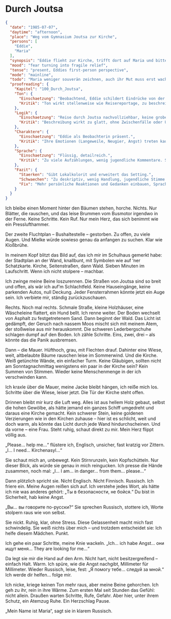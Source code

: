 # Durch Joutsa

```json
{
  "date": "1985-07-07",
  "daytime": "afternoon",
  "place": "Weg vom Gymnasium Joutsa zur Kirche",
  "persons": [
    "Eddie",
    "Maria"
  ],
  "synopsis": "Eddie flieht zur Kirche, trifft dort auf Maria und bittet um Kirchenasyl. Maria spricht Russisch und verspricht ihr Hilfe.",
  "mood": "fear turning into fragile relief",
  "tense": "present, Eddies first-person perspective",
  "mode": "mainline",
  "todo": "Maria weniger souverän zeichnen, auch ihr Mut muss erst wachsen",
  "proofreading": {
    "Kapitel": "100_Durch_Joutsa",
    "Ton": {
      "Einschaetzung": "Beobachtend, Eddie schildert Eindrücke von der Umgebung und Menschen.",
      "Kritik": "Ton wirkt stellenweise wie Reisereportage, zu beschreibend. Jugendlich-subjektive Färbung tritt zurück."
    },
    "Logik": {
      "Einschaetzung": "Reise durch Joutsa nachvollziehbar, keine groben Brüche.",
      "Kritik": "Beschreibung wirkt zu glatt, ohne Zwischenfälle oder Unsicherheiten. Gefahr: Szene bleibt blass."
    },
    "Charaktere": {
      "Einschaetzung": "Eddie als Beobachterin präsent.",
      "Kritik": "Ihre Emotionen (Langeweile, Neugier, Angst) treten kaum hervor. Nebenfiguren sind Staffage und ohne eigene Kontur."
    },
    "Sprache": {
      "Einschaetzung": "Flüssig, detailreich.",
      "Kritik": "Zu viele Aufzählungen, wenig jugendliche Kommentare. Sprache streckenweise zu glatt und erwachsen."
    },
    "Fazit": {
      "Staerken": "Gibt Lokalkolorit und erweitert das Setting.",
      "Schwaechen": "Zu deskriptiv, wenig Handlung, jugendliche Stimme fehlt.",
      "Fix": "Mehr persönliche Reaktionen und Gedanken einbauen, Sprache jugendlicher machen, kleine Konflikte oder Stolperer einfügen."
    }
  }
}
```

Ich bleibe einen Moment hinter den Bäumen stehen, horche. Nichts. Nur Blätter,
die rauschen, und das leise Brummen vom Busmotor irgendwo in der Ferne. Keine
Schritte. Kein Ruf. Nur mein Herz, das sich benimmt wie ein Presslufthammer.

Der zweite Fluchtplan – Bushaltestelle – gestorben. Zu offen, zu viele Augen.
Und Mielke würde sowieso genau da anfangen zu suchen. Klar wie Kloßbrühe.

In meinem Kopf blitzt das Bild auf, das ich mir im Schulhaus gemerkt habe: der
Stadtplan an der Wand, knallbunt, mit Symbolen wie auf ’ner Schatzkarte. Kirche,
Seitenstraßen, dann Wald. Sieben Minuten im Laufschritt. Wenn ich nicht stolpere
– machbar.

Ich zwinge meine Beine loszurennen. Die Straßen von Joutsa sind so breit und
offen, als wär ich auf’m Schlachtfeld. Keine Hauseingänge, keine parkenden
Autos, null Deckung. Jeder Fensterrahmen könnte jetzt ein Auge sein. Ich
verbiete mir, ständig zurückzuschauen.

Rechts. Noch mal rechts. Schmale Straße, kleine Holzhäuser, eine Wäscheleine
flattert, ein Hund bellt. Ich renne weiter. Der Boden wechselt von Asphalt zu
festgetretenem Sand. Dann beginnt der Wald. Das Licht ist gedämpft, der Geruch
nach nassem Moos mischt sich mit meinem Atem, der stoßweise aus mir herauskommt.
Die schweren Lederbergschuhe schlagen dumpf auf den Boden. Ich zähle Schritte.
Eins, zwei, drei – als könnte das die Panik ausbremsen.

Dann – die Mauer. Hüfthoch, grau, mit Flechten drauf. Dahinter eine Wiese, weit,
altbelaubte Bäume rauschen leise im Sommerwind. Und die Kirche. Weiß getünchte
Wände, ein einfacher Turm. Keine Gläubigen, sollten nicht am Sonntagnachmittag
wenigstens ein paar in der Kirche sein? Kein Summen von Stimmen. Wieder keine
Menschenmenge in der ich verschwinden kann.

Ich kraxle über die Mauer, meine Jacke bleibt hängen, ich reiße mich los.
Schritte über die Wiese, leiser jetzt. Die Tür der Kirche steht offen.

Drinnen bleibt mir kurz die Luft weg. Alles ist aus hellem Holz gebaut, selbst
die hohen Gewölbe, als hätte jemand ein ganzes Schiff umgedreht und daraus eine
Kirche gemacht. Kein schwerer Stein, keine goldenen Verzierungen wie in den
Kirchen zuhause – hier ist es schlicht, weit und doch warm, als könnte das Licht
durch jede Wand hindurchscheinen. Und da vorne – eine Frau. Steht ruhig, schaut
direkt zu mir. Mein Herz flippt völlig aus.

„Please… help me…“ flüstere ich, Englisch, unsicher, fast kratzig vor Zittern.
„I… I need… Kirchenasyl…“

Sie schaut mich an, unbewegt. Kein Stirnrunzeln, kein Kopfschütteln. Nur dieser
Blick, als würde sie genau in mich reingucken. Ich presse die Hände zusammen,
noch mal: „I… I am… in danger… from them… please…“

Dann plötzlich spricht sie. Nicht Englisch. Nicht Finnisch. Russisch. Ich friere
ein. Meine Augen reißen sich auf. Ich verstehe jedes Wort, als hätte ich nie was
anderes gehört: „Ты в безопасности, не бойся.“ Du bist in Sicherheit, hab keine
Angst.

„Вы… вы говорите по-русски?“ Sie sprechen Russisch, stottere ich, Worte stolpern
raus wie von selbst.

Sie nickt. Ruhig, klar, ohne Stress. Diese Gelassenheit macht mich fast
schwindelig. Sie weiß nichts über mich – und trotzdem entscheidet sie: Ich helfe
diesem Mädchen. Punkt.

Ich gehe ein paar Schritte, meine Knie wackeln. „Ich… ich habe Angst… они ищут
меня… They are looking for me…“

Da legt sie mir die Hand auf den Arm. Nicht hart, nicht besitzergreifend –
einfach Halt. Warm. Ich spüre, wie die Angst nachgibt, Millimeter für
Millimeter. Wieder Russisch, leise, fest: „Я помогу тебе… следуй за мной.“ Ich
werde dir helfen… folge mir.

Ich nicke, kriege keinen Ton mehr raus, aber meine Beine gehorchen. Ich geh zu
ihr, rein in ihre Wärme. Zum ersten Mal seit Stunden das Gefühl: nicht allein.
Draußen warten Schritte, Rufe, Gefahr. Aber hier, unter ihrem Schutz, ein
Atemzug Ruhe. Ein Herzschlag Pause.

„Mein Name ist Maria“, sagt sie in klarem Russisch.
